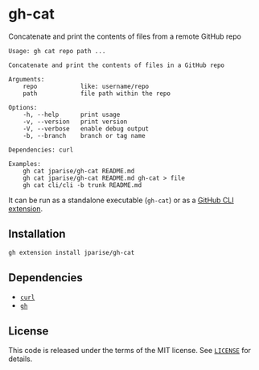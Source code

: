 # gh-cat

Concatenate and print the contents of files from a remote GitHub repo

```
Usage: gh cat repo path ...

Concatenate and print the contents of files in a GitHub repo

Arguments:
    repo            like: username/repo
    path            file path within the repo

Options:
    -h, --help      print usage
    -v, --version   print version
    -V, --verbose   enable debug output
    -b, --branch    branch or tag name

Dependencies: curl

Examples:
    gh cat jparise/gh-cat README.md
    gh cat jparise/gh-cat README.md gh-cat > file
    gh cat cli/cli -b trunk README.md
```

It can be run as a standalone executable (`gh-cat`) or as a
[GitHub CLI extension](https://cli.github.com/manual/gh_extension).

## Installation

```sh
gh extension install jparise/gh-cat
```

## Dependencies

* [`curl`](https://curl.se/)
* [`gh`](https://cli.github.com/)

## License

This code is released under the terms of the MIT license.
See [`LICENSE`](LICENSE) for details.

